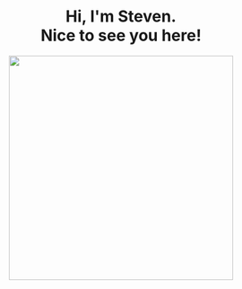 <h1 align=center>Hi, I'm Steven.<br>Nice to see you here!</h1>
<p align=center>
  <kbd><img width=400 src="https://github-readme-stats.vercel.app/api?username=danhnpc&bg_color=00000000&text_color=58a6ff&hide_border=true&disable_animations=true&include_all_commits=true%22%3E
    <img height=155 width=400 src="https://github-readme-stats.vercel.app/api/top-langs/?username=danhnpc&layout=compact&langs_count=10&bg_color=00000000&text_color=58a6ff&hide_border=true&disable_animations=true&card_width=485&line_height=35" /></kbd>
</p>